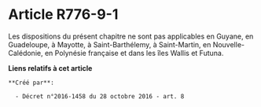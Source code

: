 # Article R776-9-1

Les dispositions du présent chapitre ne sont pas applicables en Guyane, en Guadeloupe, à Mayotte, à Saint-Barthélemy, à
Saint-Martin, en Nouvelle-Calédonie, en Polynésie française et dans les îles Wallis et Futuna.

**Liens relatifs à cet article**

	**Créé par**:

	  - Décret n°2016-1458 du 28 octobre 2016 - art. 8
